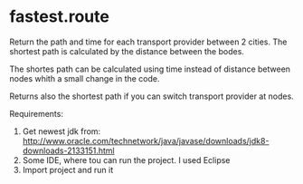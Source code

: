 # fastest.route
Return the path and time for each transport provider between 2 cities. The shortest path is calculated by the distance between the bodes.

The shortes path can be calculated using time instead of distance between nodes whith a small change in the code.

Returns also the shortest path if you can switch transport provider at nodes.

Requirements:
  1. Get newest jdk from: http://www.oracle.com/technetwork/java/javase/downloads/jdk8-downloads-2133151.html
  2. Some IDE, where tou can run the project. I used Eclipse
  3. Import project and run it
